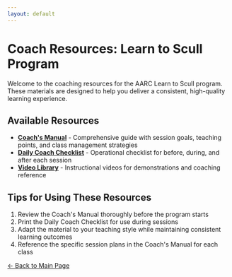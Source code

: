 ```yaml
---
layout: default
---
```


# Coach Resources: Learn to Scull Program

Welcome to the coaching resources for the AARC Learn to Scull program. These materials are designed to help you deliver a consistent, high-quality learning experience.

## Available Resources

- [**Coach's Manual**](Coach_Manual.md) - Comprehensive guide with session goals, teaching points, and class management strategies
- [**Daily Coach Checklist**](Daily_Coach_Checklist.md) - Operational checklist for before, during, and after each session
- [**Video Library**](../learner/QA_Companion.md#videos-tab) - Instructional videos for demonstrations and coaching reference

## Tips for Using These Resources

1. Review the Coach's Manual thoroughly before the program starts
2. Print the Daily Coach Checklist for use during sessions
3. Adapt the material to your teaching style while maintaining consistent learning outcomes
4. Reference the specific session plans in the Coach's Manual for each class

[← Back to Main Page](../../index.md)